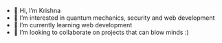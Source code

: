 - 👋 Hi, I’m Krishna
- 👀 I’m interested in quantum  mechanics, security and web development
- 🌱 I’m currently learning web development
- 💞️ I’m looking to collaborate on projects that can blow minds :)


